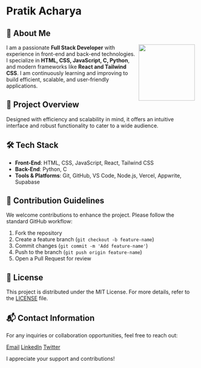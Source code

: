 #  Pratik  Acharya
## 👤 About Me

<img align="right" height="150" src="https://avatars.githubusercontent.com/u/148206903?s=400&u=48aa304a616e1d440eec6e5c1780c70903729942&v=4"  />

I am a passionate **Full Stack Developer** with experience in front-end and back-end technologies. I specialize in **HTML, CSS, JavaScript, C, Python**, and modern frameworks like **React and Tailwind CSS**. I am continuously learning and improving to build efficient, scalable, and user-friendly applications.

## 🚀 Project Overview
Designed with efficiency and scalability in mind, it offers an intuitive interface and robust functionality to cater to a wide audience.

## 🛠️ Tech Stack


- **Front-End**: HTML, CSS, JavaScript, React, Tailwind CSS  
- **Back-End**: Python, C  
- **Tools & Platforms**: Git, GitHub, VS Code, Node.js, Vercel, Appwrite, Supabase  



## 🤝 Contribution Guidelines
We welcome contributions to enhance the project. Please follow the standard GitHub workflow:
1. Fork the repository
2. Create a feature branch (`git checkout -b feature-name`)
3. Commit changes (`git commit -m 'Add feature-name'`)
4. Push to the branch (`git push origin feature-name`)
5. Open a Pull Request for review

## 📜 License
This project is distributed under the MIT License. For more details, refer to the [LICENSE](LICENSE) file.

## 📬 Contact Information
For any inquiries or collaboration opportunities, feel free to reach out:

[Email](mailto:pratikself@gmail.com) [LinkedIn](https://linkedin.com/in/yourprofile) [Twitter](https://twitter.com/yourhandle)

I appreciate your support and contributions! 
